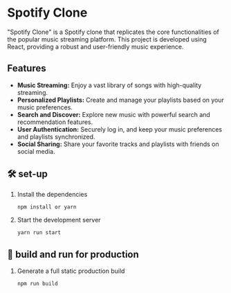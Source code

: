 # Spotify Clone

"Spotify Clone" is a Spotify clone that replicates the core functionalities of the popular music streaming platform. This project is developed using React, providing a robust and user-friendly music experience.

## Features

- **Music Streaming:** Enjoy a vast library of songs with high-quality streaming.
- **Personalized Playlists:** Create and manage your playlists based on your music preferences.
- **Search and Discover:** Explore new music with powerful search and recommendation features.
- **User Authentication:** Securely log in, and keep your music preferences and playlists synchronized.
- **Social Sharing:** Share your favorite tracks and playlists with friends on social media.


## 🛠 set-up

1. Install the dependencies

   ```sh
   npm install or yarn
   ```

2. Start the development server

   ```sh
   yarn run start
   ```

## 🚀 build and run for production

1. Generate a full static production build

   ```sh
   npm run build
   ```